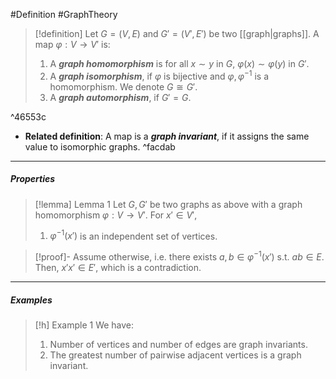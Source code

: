 #Definition #GraphTheory 

> [!definition] 
> Let $G=(V,E)$ and $G'=(V',E')$ be two [[graph|graphs]]. A map $\varphi:V\to V'$ is:
> 1. A ***graph homomorphism*** is for all $x\sim y$ in $G$, $\varphi(x)\sim\varphi(y)$ in $G'$.
> 1. A ***graph isomorphism***, if $\varphi$ is bijective and $\varphi,\varphi ^{-1}$ is a homomorphism. We denote $G\cong G'$.
> 2. A ***graph automorphism***, if $G'=G$.

^46553c

- **Related definition**: A map is a ***graph invariant***, if it assigns the same value to isomorphic graphs. ^facdab
---
##### Properties
> [!lemma] Lemma 1
> Let $G,G'$ be two graphs as above with a graph homomorphism $\varphi:V\to V'$. For $x'\in V'$,
> 1. $\varphi ^{-1}(x')$ is an independent set of vertices.

> [!proof]-
> Assume otherwise, i.e. there exists $a,b\in \varphi ^{-1}(x')$ s.t. $ab\in E$. Then, $x'x'\in E'$, which is a contradiction.
---
##### Examples
> [!h] Example 1
> We have:
> 1. Number of vertices and number of edges are graph invariants.
> 2. The greatest number of pairwise adjacent vertices is a graph invariant.